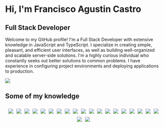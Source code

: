 <div>
  <h1>
    Hi, I'm Francisco Agustin Castro
  </h1>

  <h2>
    Full Stack Developer
  </h2>

  <p>
    Welcome to my GitHub profile! I'm a Full Stack Developer with extensive knowledge in JavaScript and TypeScript. I specialize in creating simple, pleasant, and efficient user interfaces, as well as building well-organized and scalable server-side solutions. I'm a highly curious individual who constantly seeks out better solutions to common problems. I have experience in configuring project environments and deploying applications to production.
  </p>

<div style="display:flex;flex-direction:column;max-height:250px;flex-wrap:wrap;justify-content:center">
  
   <img src="https://github-readme-stats.vercel.app/api/top-langs/?username=IlCabezon" />
 
</div>

<h2>Some of my knowledge</h2> 
   <div style="display:flex; flex-wrap:wrap;gap:10px;padding:10px;justify-content:center">
   <img src="https://img.shields.io/badge/javascript-%23323330.svg?style=for-the-badge&logo=javascript&logoColor=%23F7DF1E"/>
   <img src="https://img.shields.io/badge/typescript-%23007ACC.svg?style=for-the-badge&logo=typescript&logoColor=white"/>

   <img src="https://img.shields.io/badge/react-%2320232a.svg?style=for-the-badge&logo=react&logoColor=%2361DAFB"/>
   <img src="https://img.shields.io/badge/redux-%23593d88.svg?style=for-the-badge&logo=redux&logoColor=white"/>
   <img src="https://img.shields.io/badge/Sequelize-52B0E7?style=for-the-badge&logo=Sequelize&logoColor=white"/>

   <img src="https://img.shields.io/badge/Next-black?style=for-the-badge&logo=next.js&logoColor=white"/>
   <img src="https://img.shields.io/badge/chakra-%234ED1C5.svg?style=for-the-badge&logo=chakraui&logoColor=white"/>
   <img src="https://img.shields.io/badge/express.js-%23404d59.svg?style=for-the-badge&logo=express&logoColor=%2361DAFB"/>

   <img src="https://img.shields.io/badge/html5-%23E34F26.svg?style=for-the-badge&logo=html5&logoColor=white"/>
   <img src="https://img.shields.io/badge/css3-%231572B6.svg?style=for-the-badge&logo=css3&logoColor=white"/>
  <img src="https://img.shields.io/badge/Tailwindcss-%23026AA7.svg?style=for-the-badge&logo=Tailwindcss"/>

   <img src="https://img.shields.io/badge/MongoDB-%234ea94b.svg?style=for-the-badge&logo=mongodb&logoColor=white"/>
   <img src="https://img.shields.io/badge/postgres-%23316192.svg?style=for-the-badge&logo=postgresql&logoColor=white"/>

   <img src="https://img.shields.io/badge/Trello-%23026AA7.svg?style=for-the-badge&logo=Trello&logoColor=white"/>
   <img src="https://img.shields.io/badge/Notion-%23026AA7.svg?style=for-the-badge&logo=Notion&logoColor=white"/>

   <img src="https://img.shields.io/badge/git-%23F05033.svg?style=for-the-badge&logo=git&logoColor=white"/>
   <img src="https://img.shields.io/badge/github-%23121011.svg?style=for-the-badge&logo=github&logoColor=white"/>

   <img src="https://img.shields.io/badge/Visual%20Studio%20Code-0078d7.svg?style=for-the-badge&logo=visual-studio-code&logoColor=white">
   <img src="https://img.shields.io/badge/aws-%23026AA7.svg?style=for-the-badge&logo=amazon&logoColor=white">
   <img src="https://img.shields.io/badge/redis-%23026AA7.svg?style=for-the-badge&logo=redis&logoColor=white">
   <img src="https://img.shields.io/badge/vercel%20services-%23026AA7.svg?style=for-the-badge&logo=vercel&logoColor=white">
  </div>
</div>
